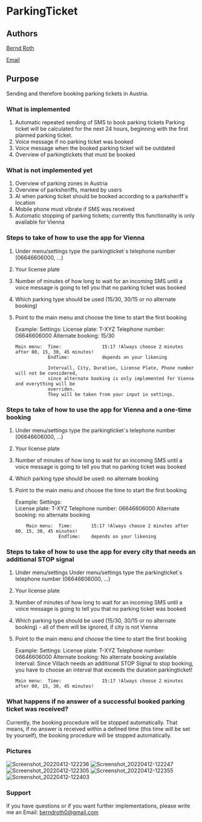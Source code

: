 # ParkingTicket
## Authors
[Bernd Roth](https://github.com/bernd-roth/ParkingTicket)

[Email](berndroth0@gmail.com)

## Purpose
Sending and therefore booking parking tickets in Austria.

### What is implemented
1. Automatic repeated sending of SMS to book parking tickets
   Parking ticket will be calculated for the next 24 hours, beginning with the first planned
   parking ticket.
2. Voice message if no parking ticket was booked
3. Voice message when the booked parking ticket will be outdated
4. Overview of parkingtickets that must be booked

### What is not implemented yet
1. Overview of parking zones in Austria
2. Overview of parksheriffs, marked by users
3. AI when parking ticket should be booked according to a parksheriff`s location
4. Mobile phone must vibrate if SMS was received
5. Automatic stopping of parking tickets; currently this functionality is only available for Vienna

### Steps to take of how to use the app for Vienna
1.  Under menu/settings type the parkingticket`s telephone number (06646606000, ...)
2.  Your license plate
3.  Number of minutes of how long to wait for an incoming SMS until a voice message is going to tell
    you that no parking ticket was booked
4.  Which parking type should be used (15/30, 30/15 or no alternate booking)
5.  Point to the main menu and choose the time to start the first booking
    
    Example: 
        Settings:   License plate:      T-XYZ
                    Telephone number:   06646606000
                    Alternate booking:  15/30
    
        Main menu:  Time:               15:17 !Always choose 2 minutes after 00, 15, 30, 45 minutes!
                    EndTime:            depends on your likening
    
                    Intervall, City, Duration, License Plate, Phone number will not be considered,
                    since alternate booking is only implemented for Vienna and everything will be
                    overriden.
                    They will be taken from your input in settings.

### Steps to take of how to use the app for Vienna and a one-time booking
1.  Under menu/settings type the parkingticket`s telephone number (06646606000, ...)
2.  Your license plate
3.  Number of minutes of how long to wait for an incoming SMS until a voice message is going to tell
    you that no parking ticket was booked
4.  Which parking type should be used: no alternate booking
5.  Point to the main menu and choose the time to start the first booking

    Example:
        Settings:   
            License plate:      T-XYZ
            Telephone number:   06646606000
            Alternate booking:  no alternate booking

            Main menu:  Time:       15:17 !Always choose 2 minutes after 00, 15, 30, 45 minutes!
                        EndTime:    depends on your likening

### Steps to take of how to use the app for every city that needs an additional STOP signal
1.  Under menu/settings Under menu/settings type the parkingticket`s telephone number (06646606000, ...)
2.  Your license plate
3.  Number of minutes of how long to wait for an incoming SMS until a voice message is going to tell
    you that no parking ticket was booked
4.  Which parking type should be used (15/30, 30/15 or no alternate booking) - all of them will be
    ignored, if city is not Vienna
5.  Point to the main menu and choose the time to start the first booking

    Example:
        Settings:   License plate:      T-XYZ
                    Telephone number:   06646606000
                    Alternate booking:  No alternate booking available
        Interval:   Since Villach needs an additional STOP Signal to stop booking,
                    you have to choose an interval that exceeds the duration parkingticket!

        Main menu:  Time:               15:17 !Always choose 2 minutes after 00, 15, 30, 45 minutes!

### What happens if no answer of a successful booked parking ticket was received?
Currently, the booking procedure will be stopped automatically.
That means, if no answer is received within a defined time (this time will be set by yourself),
the booking procedure will be stopped automatically.
        
### Pictures
![Screenshot_20220412-122236](https://user-images.githubusercontent.com/1835491/162941274-1c99cffc-852b-4b65-9f60-c0b56a415dc3.png)
![Screenshot_20220412-122247](https://user-images.githubusercontent.com/1835491/162941359-db0ae893-da4b-4a80-98dd-ac70721aad9f.png)
![Screenshot_20220412-122305](https://user-images.githubusercontent.com/1835491/162941363-b3f62eae-8951-4242-affa-d0594ca47fc0.png)
![Screenshot_20220412-122355](https://user-images.githubusercontent.com/1835491/162941364-07133d70-fd8f-433a-aa65-b607d3a4d300.png)
![Screenshot_20220412-122403](https://user-images.githubusercontent.com/1835491/162941366-9ac8f84d-0bf5-44d3-85bd-00973d1c8097.png)

### Support
If you have questions or if you want further implementations,
please write me an Email: berndroth0@gmail.com
